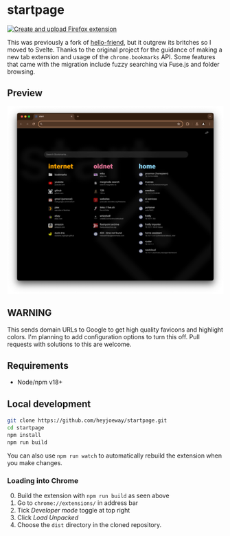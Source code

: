 # startpage

[![Create and upload Firefox extension](https://github.com/heyjoeway/startpage/actions/workflows/main.yml/badge.svg)](https://github.com/heyjoeway/startpage/actions/workflows/main.yml)

This was previously a fork of [hello-friend](https://github.com/jaywick/hello-friend), but it outgrew its britches so I moved to Svelte. Thanks to the original project for the guidance of making a new tab extension and usage of the `chrome.bookmarks` API. Some features that came with the migration include fuzzy searching via Fuse.js and folder browsing.

## Preview

![Screenshot preview of the startpage extension on a new tab](./PREVIEW.png)

## WARNING

This sends domain URLs to Google to get high quality favicons and highlight colors. I'm planning to add configuration options to turn this off. Pull requests with solutions to this are welcome.

## Requirements

- Node/npm v18+

## Local development

```bash
git clone https://github.com/heyjoeway/startpage.git
cd startpage
npm install
npm run build
```

You can also use `npm run watch` to automatically rebuild the extension when you make changes.

### Loading into Chrome

0. Build the extension with `npm run build` as seen above
1. Go to `chrome://extensions/` in address bar
2. Tick _Developer mode_ toggle at top right
3. Click _Load Unpacked_
4. Choose the `dist` directory in the cloned repository.